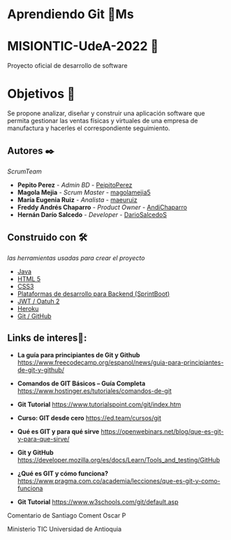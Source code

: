 # Aprendiendo Git 🚀Ms
# MISIONTIC-UdeA-2022 🚀
Proyecto oficial de desarrollo de software  

# Objetivos 🎯
Se propone analizar, diseñar y construir una aplicación software que permita 
gestionar las ventas físicas y virtuales de una empresa de manufactura y hacerles 
el correspondiente seguimiento.

## Autores ✒️

_ScrumTeam_

* **Pepito Perez** - *Admin BD* - [PeipitoPerez](https://github.com/PeipitoPerez)
* **Magola Mejia** - *Scrum Master* - [magolamejia5](https://github.com/magolamejia5)
* **María Eugenia Ruiz** - *Analista* - [maeuruiz](https://github.com/maeuruiz)
* **Freddy Andrés Chaparro** - *Product Owner* - [AndiChaparro](https://github.com/AndiChaparro)
* **Hernán Darío Salcedo** - *Developer* - [DarioSalcedoS](https://github.com/DarioSalcedoS)

## Construido con 🛠️

 _las herramientas usadas para crear el proyecto_

* [Java]()  
* [HTML 5 ]()  
* [CSS3 ]()
* [Plataformas de desarrollo para Backend (SprintBoot)]()
* [JWT / Oatuh 2]()
* [Heroku]()
* [Git / GitHub]()


## Links de interes📑:

* **La guía para principiantes de Git y Github**  https://www.freecodecamp.org/espanol/news/guia-para-principiantes-de-git-y-github/

* **Comandos de GIT Básicos – Guía Completa** https://www.hostinger.es/tutoriales/comandos-de-git

* **Git Tutorial** https://www.tutorialspoint.com/git/index.htm

* **Curso: GIT desde cero** https://ed.team/cursos/git

* **Qué es GIT y para qué sirve** https://openwebinars.net/blog/que-es-git-y-para-que-sirve/

* **Git y GitHub** https://developer.mozilla.org/es/docs/Learn/Tools_and_testing/GitHub

* **¿Qué es GIT y cómo funciona?** https://www.pragma.com.co/academia/lecciones/que-es-git-y-como-funciona

* **Git Tutorial** https://www.w3schools.com/git/default.asp

Comentario de Santiago
Coment Oscar P

Ministerio TIC Universidad de Antioquia
